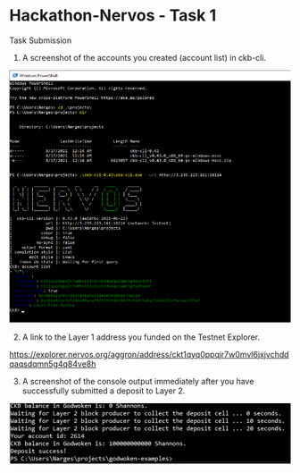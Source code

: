 # Hackathon-Nervos - Task 1
Task Submission
1. A screenshot of the accounts you created (account list) in ckb-cli.

![Account Creation](AccountCreation.png "Screenshot of account creation")

2. A link to the Layer 1 address you funded on the Testnet Explorer.

https://explorer.nervos.org/aggron/address/ckt1qyq0ppqjr7w0mvl6jxjvchddqaqsdqmn5g4q84ve8h

3. A screenshot of the console output immediately after you have successfully submitted a deposit to Layer 2.

![Deposit](Deposit.png "Deposit")

